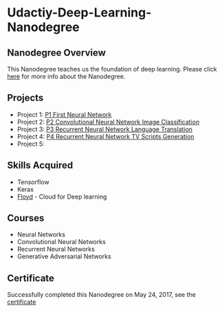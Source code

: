 # Udactiy-Deep-Learning-Nanodegree

## Nanodegree Overview
This Nanodegree teaches us the foundation of deep learning. Please click [here](https://www.udacity.com/course/deep-learning-nanodegree-foundation--nd101) for more info about the Nanodegree.

## Projects
* Project 1: [P1 First Neural Network](https://github.com/Ruofei29/Udactiy-Deep-Learning-Nanodegree/tree/master/P1%20First%20Neural%20Network)
* Project 2: [P2 Convolutional Neural Network Image Classification](https://github.com/Ruofei29/Udactiy-Deep-Learning-Nanodegree/tree/master/P2%20Convolutional%20Neural%20Network%20Image%20Classification)
* Project 3: [P3 Recurrent Neural Network Language Translation](https://github.com/Ruofei29/Udactiy-Deep-Learning-Nanodegree/tree/master/P3%20Recurrent%20Neural%20Network%20Language%20Translation)
* Project 4: [P4 Recurrent Neural Network TV Scripts Generation](https://github.com/Ruofei29/Udactiy-Deep-Learning-Nanodegree/tree/master/P4%20Recurrent%20Neural%20Network%20TV%20Scripts%20Generation)
* Project 5: []()

## Skills Acquired
* Tensorflow
* Keras
* [Floyd](https://www.floydhub.com/) - Cloud for Deep learning

## Courses
* Neural Networks
* Convolutional Neural Networks
* Recurrent Neural Networks
* Generative Adversarial Networks

## Certificate
Successfully completed this Nanodegree on May 24, 2017, see the [certificate](https://drive.google.com/file/d/0B1_9KVZI9SLVQ0oxeDlQaVpvMnc/view?usp=sharing)
